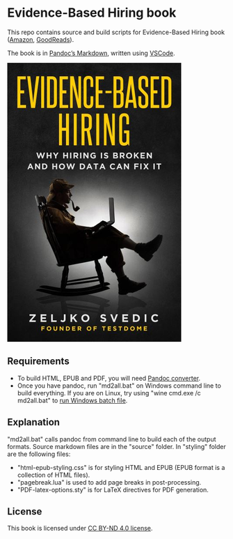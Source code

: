 # Evidence-Based Hiring book
This repo contains source and build scripts for Evidence-Based Hiring book ([Amazon](https://www.amazon.com/Evidence-Based-Hiring-Why-Broken-Data-ebook/dp/B07FRH43N7), [GoodReads](https://www.goodreads.com/book/show/40904662-evidence-based-hiring)). 

The book is in [Pandoc’s Markdown](https://pandoc.org/MANUAL.html#pandocs-markdown), written using [VSCode](https://code.visualstudio.com/). 

![](images/EBH-cover-image-extra-small.jpg)

## Requirements

* To build HTML, EPUB and PDF, you will need [Pandoc converter](https://pandoc.org/). 
* Once you have pandoc, run "md2all.bat" on Windows command line to build everything. If you are on Linux, try using "wine cmd.exe /c md2all.bat" to [run Windows batch file](https://www.linux.org/threads/running-windows-batch-files-on-linux.11205/).

## Explanation

"md2all.bat" calls pandoc from command line to build each of the output formats. Source markdown files are in the "source" folder. In "styling" folder are the following files:
* "html-epub-styling.css" is for styling HTML and EPUB (EPUB format is a collection of HTML files).
* "pagebreak.lua" is used to add page breaks in post-processing.
* "PDF-latex-options.sty" is for LaTeX directives for PDF generation.

## License

This book is licensed under [CC BY-ND 4.0 license](https://creativecommons.org/licenses/by-nd/4.0/legalcode).

 
